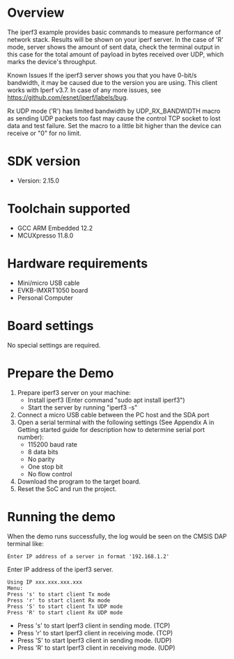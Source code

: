 Overview
========
The iperf3 example provides basic commands to measure performance of network stack.
Results will be shown on your iperf server. In the case of 'R' mode, server shows the amount of sent data,
check the terminal output in this case for the total amount of payload in bytes received over UDP,
which marks the device's throughput.

Known Issues
If the iperf3 server shows you that you have 0-bit/s bandwidth, it may be caused due to the version you are using.
This client works with Iperf v3.7. In case of any more issues, see https://github.com/esnet/iperf/labels/bug. 

Rx UDP mode ('R') has limited bandwidth by UDP_RX_BANDWIDTH macro as sending UDP packets too fast may cause
the control TCP socket to lost data and test failure.
Set the macro to a little bit higher than the device can receive or "0" for no limit.


SDK version
===========
- Version: 2.15.0

Toolchain supported
===================
- GCC ARM Embedded  12.2
- MCUXpresso  11.8.0

Hardware requirements
=====================
- Mini/micro USB cable
- EVKB-IMXRT1050 board
- Personal Computer

Board settings
==============
No special settings are required.

Prepare the Demo
================
1.  Prepare iperf3 server on your machine:
    - Install iperf3 (Enter command "sudo apt install iperf3")
    - Start the server by running "iperf3 -s"
2.  Connect a micro USB cable between the PC host and the SDA port
3.  Open a serial terminal with the following settings (See Appendix A in Getting started guide for description how to determine serial port number):
    - 115200 baud rate
    - 8 data bits
    - No parity
    - One stop bit
    - No flow control
3.  Download the program to the target board.
4.  Reset the SoC and run the project.


Running the demo
================
When the demo runs successfully, the log would be seen on the CMSIS DAP terminal like:

~~~~~~~~~~~~~~~~~~~~~~~~~~~~~~~~~~~~~~~~~~~~~~~~~~~~~~~~~~~~~~~~~~~~~~~~~~~~~~~~~~~
Enter IP address of a server in format '192.168.1.2'
~~~~~~~~~~~~~~~~~~~~~~~~~~~~~~~~~~~~~~~~~~~~~~~~~~~~~~~~~~~~~~~~~~~~~~~~~~~~~~~~~~~
Enter IP address of the iperf3 server.

~~~~~~~~~~~~~~~~~~~~~~~~~~~~~~~~~~~~~~~~~~~~~~~~~~~~~~~~~~~~~~~~~~~~~~~~~~~~~~~~~~~
Using IP xxx.xxx.xxx.xxx
Menu:
Press 's' to start client Tx mode
Press 'r' to start client Rx mode
Press 'S' to start client Tx UDP mode
Press 'R' to start client Rx UDP mode
~~~~~~~~~~~~~~~~~~~~~~~~~~~~~~~~~~~~~~~~~~~~~~~~~~~~~~~~~~~~~~~~~~~~~~~~~~~~~~~~~~~~~

- Press 's' to start Iperf3 client in sending mode. (TCP)
- Press 'r' to start Iperf3 client in receiving mode. (TCP)
- Press 'S' to start Iperf3 client in sending mode. (UDP)
- Press 'R' to start Iperf3 client in receiving mode. (UDP)

